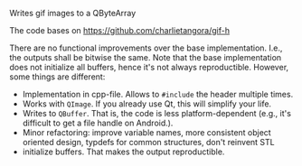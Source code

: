 Writes gif images to a QByteArray

The code bases on https://github.com/charlietangora/gif-h

There are no functional improvements over the base implementation.
I.e., the outputs shall be bitwise the same. Note that the base implementation does not initialize all buffers, hence it's not always reproductible.
However, some things are different:

 - Implementation in cpp-file. Allows to `#include` the header multiple times.
 - Works with `QImage`. If you already use Qt, this will simplify your life.
 - Writes to `QBuffer`. That is, the code is less platform-dependent (e.g., it's difficult to get a file handle on Android.).
 - Minor refactoring: improve variable names, more consistent object oriented design, typdefs for common structures, don't reinvent STL
 - initialize buffers. That makes the output reproductible.

